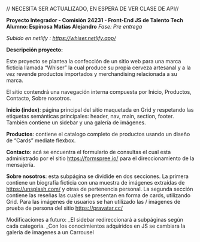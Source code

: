 //  NECESITA SER ACTUALIZADO, EN ESPERA DE VER CLASE DE API//


**Proyecto Integrador - Comisión 24231 -  Front-End JS de Talento Tech**
**Alumno: Espinosa Matias Alejandro**
*Fase: Pre entrega* 

*Subido en netlify :  https://whiser.netlify.app/*

**Descripción proyecto:**

Este proyecto se plantea la confección de un sitio web para una marca ficticia llamada “Whiser” la cual produce su propia cerveza artesanal y a la vez revende productos importados y merchandising relacionada a su marca.

El sitio contendrá una navegación interna compuesta por Inicio, Productos, Contacto, Sobre nosotros.

**Inicio (index)**: página principal del sitio maquetada en Grid y respetando las etiquetas semánticas principales: header, nav, main, section, footer.
También contiene un sidebar y una galería de imágenes.

**Productos**: contiene el catalogo completo de productos usando un diseño de “Cards” mediate flexbox.

**Contacto**: acá se encuentra el formulario de consultas el cual esta administrado por el sitio https://formspree.io/ para el direccionamiento de la mensajería.

**Sobre nosotros**: esta subpágina se dividide en dos secciones. La primera contiene un biografía ficticia con una muestra de imágenes extraídas de https://unsplash.com/ y otras de pertenencia personal. La segunda sección contiene las reseñas las cuales se presentan en forma de cards, utilizando Grid. Para las imágenes de usuarios se han utilizado las / imágenes de prueba de persona del sitio https://pravatar.cc/ 


Modificaciones a futuro:
                        _El sidebar redireccionará a subpáginas según cada categoría.
                        _Con los conocimientos adquiridos en JS se cambiara la galeria de imagenes a un Carrousel
